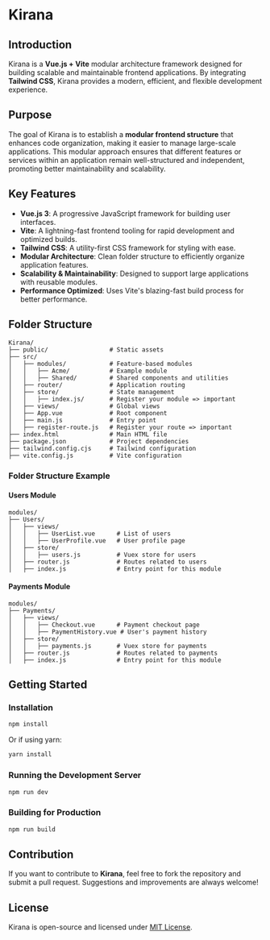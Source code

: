 # Kirana

## Introduction
Kirana is a **Vue.js + Vite** modular architecture framework designed for building scalable and maintainable frontend applications. By integrating **Tailwind CSS**, Kirana provides a modern, efficient, and flexible development experience.

## Purpose
The goal of Kirana is to establish a **modular frontend structure** that enhances code organization, making it easier to manage large-scale applications. This modular approach ensures that different features or services within an application remain well-structured and independent, promoting better maintainability and scalability.

## Key Features
- **Vue.js 3**: A progressive JavaScript framework for building user interfaces.
- **Vite**: A lightning-fast frontend tooling for rapid development and optimized builds.
- **Tailwind CSS**: A utility-first CSS framework for styling with ease.
- **Modular Architecture**: Clean folder structure to efficiently organize application features.
- **Scalability & Maintainability**: Designed to support large applications with reusable modules.
- **Performance Optimized**: Uses Vite's blazing-fast build process for better performance.

## Folder Structure
```
Kirana/
├── public/                 # Static assets
├── src/
│   ├── modules/            # Feature-based modules
│   │   ├── Acme/           # Example module
│   │   ├── Shared/         # Shared components and utilities
│   ├── router/             # Application routing
│   ├── store/              # State management
│   │   ├── index.js/       # Register your module => important
│   ├── views/              # Global views
│   ├── App.vue             # Root component
│   ├── main.js             # Entry point
│   ├── register-route.js   # Register your route => important
├── index.html              # Main HTML file
├── package.json            # Project dependencies
├── tailwind.config.cjs     # Tailwind configuration
├── vite.config.js          # Vite configuration
```
### Folder Structure Example

#### Users Module
```
modules/
├── Users/
│   ├── views/
│   │   ├── UserList.vue      # List of users
│   │   ├── UserProfile.vue   # User profile page
│   ├── store/
│   │   ├── users.js          # Vuex store for users
│   ├── router.js             # Routes related to users
│   ├── index.js              # Entry point for this module
```

#### Payments Module
```
modules/
├── Payments/
│   ├── views/
│   │   ├── Checkout.vue      # Payment checkout page
│   │   ├── PaymentHistory.vue # User's payment history
│   ├── store/
│   │   ├── payments.js       # Vuex store for payments
│   ├── router.js             # Routes related to payments
│   ├── index.js              # Entry point for this module

```

## Getting Started
### Installation
```sh
npm install
```
Or if using yarn:
```sh
yarn install
```

### Running the Development Server
```sh
npm run dev
```

### Building for Production
```sh
npm run build
```

## Contribution
If you want to contribute to **Kirana**, feel free to fork the repository and submit a pull request. Suggestions and improvements are always welcome!

## License
Kirana is open-source and licensed under [MIT License](LICENSE).

